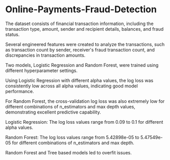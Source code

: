 # Online-Payments-Fraud-Detection

The dataset consists of financial transaction information, including the transaction type, amount, sender and recipient details, balances, and fraud status.

Several engineered features were created to analyze the transactions, such as transaction count by sender, receiver's fraud transaction count, and discrepancies in transaction amounts.

Two models, Logistic Regression and Random Forest, were trained using different hyperparameter settings.

Using Logistic Regression with different alpha values, the log loss was consistently low across all alpha values, indicating good model performance.

For Random Forest, the cross-validation log loss was also extremely low for different combinations of n_estimators and max depth values, demonstrating excellent predictive capability.

Logistic Regression: The log loss values range from 0.09 to 0.1 for different alpha values.

Random Forest: The log loss values range from 5.42898e-05 to 5.47549e-05 for different combinations of n_estimators and max depth.

Random Forest and Tree based models led to overfit issues.

